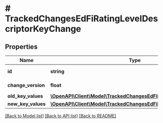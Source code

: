 # # TrackedChangesEdFiRatingLevelDescriptorKeyChange

## Properties

Name | Type | Description | Notes
------------ | ------------- | ------------- | -------------
**id** | **string** | Resource identifier | [optional]
**change_version** | **float** | Change version | [optional]
**old_key_values** | [**\OpenAPI\Client\Model\TrackedChangesEdFiRatingLevelDescriptorKey**](TrackedChangesEdFiRatingLevelDescriptorKey.md) |  | [optional]
**new_key_values** | [**\OpenAPI\Client\Model\TrackedChangesEdFiRatingLevelDescriptorKey**](TrackedChangesEdFiRatingLevelDescriptorKey.md) |  | [optional]

[[Back to Model list]](../../README.md#models) [[Back to API list]](../../README.md#endpoints) [[Back to README]](../../README.md)
